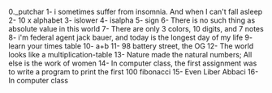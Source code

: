 0._putchar 
1- i sometimes suffer from insomnia. And when I can't fall asleep 
2- 10 x alphabet 
3- islower 
4- isalpha 
5- sign 
6- There is no such thing as absolute value in this world 
7- There are only 3 colors, 
10 digits, and 7 notes 
8- i'm federal agent jack bauer, and today is the longest day of my life 
9- learn your times table 
10- a+b 
11- 98 battery street, the OG 
12- The world looks like a multiplication-table 
13- Nature made the natural numbers; All else is the work of women 
14- In computer class, the first assignment was to write a program to print the first 100 fibonacci 15- Even Liber Abbaci 16- In computer class